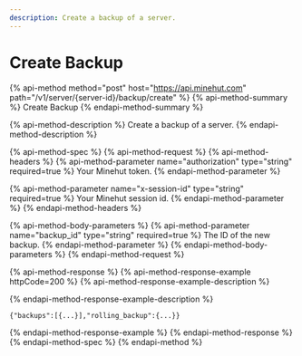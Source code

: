 ```yaml
---
description: Create a backup of a server.
---
```


# Create Backup

{% api-method method="post" host="https://api.minehut.com" path="/v1/server/{server-id}/backup/create" %}
{% api-method-summary %}
Create Backup
{% endapi-method-summary %}

{% api-method-description %}
Create a backup of a server.
{% endapi-method-description %}

{% api-method-spec %}
{% api-method-request %}
{% api-method-headers %}
{% api-method-parameter name="authorization" type="string" required=true %}
Your Minehut token.
{% endapi-method-parameter %}

{% api-method-parameter name="x-session-id" type="string" required=true %}
Your Minehut session id.
{% endapi-method-parameter %}
{% endapi-method-headers %}

{% api-method-body-parameters %}
{% api-method-parameter name="backup\_id" type="string" required=true %}
The ID of the new backup.
{% endapi-method-parameter %}
{% endapi-method-body-parameters %}
{% endapi-method-request %}

{% api-method-response %}
{% api-method-response-example httpCode=200 %}
{% api-method-response-example-description %}

{% endapi-method-response-example-description %}

```
{"backups":[{...}],"rolling_backup":{...}}
```
{% endapi-method-response-example %}
{% endapi-method-response %}
{% endapi-method-spec %}
{% endapi-method %}

